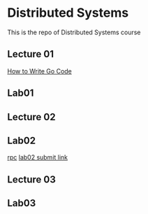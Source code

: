 # Distributed Systems

This is the repo of Distributed Systems course

## Lecture 01
[How to Write Go Code](https://go.dev/doc/code#:~:text=Go%20programs%20are%20organized%20into,files%20within%20the%20same%20package.)

## Lab01

## Lecture 02

## Lab02
[rpc](https://pkg.go.dev/net/rpc)
[lab02 submit link](https://docs.google.com/forms/d/e/1FAIpQLSfCGAMuYYLqXx6jTMc3Fmx5dyTD5aJIQPshe8XjIMaf3YvZlw/viewform)
## Lecture 03

## Lab03